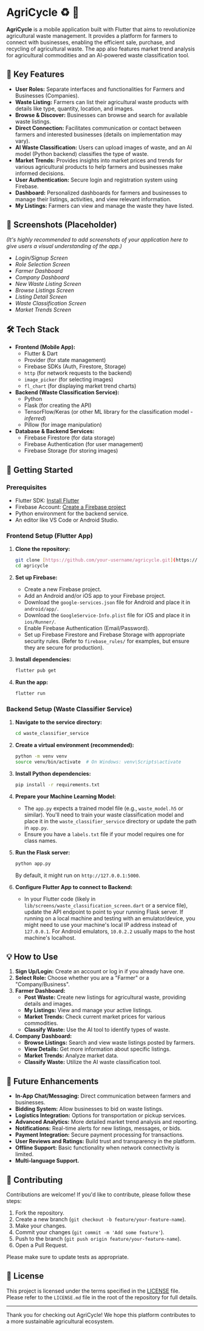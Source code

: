 # AgriCycle ♻️ 🚜

**AgriCycle** is a mobile application built with Flutter that aims to revolutionize agricultural waste management. It provides a platform for farmers to connect with businesses, enabling the efficient sale, purchase, and recycling of agricultural waste. The app also features market trend analysis for agricultural commodities and an AI-powered waste classification tool.

## 🌟 Key Features

* **User Roles:** Separate interfaces and functionalities for Farmers and Businesses (Companies).
* **Waste Listing:** Farmers can list their agricultural waste products with details like type, quantity, location, and images.
* **Browse & Discover:** Businesses can browse and search for available waste listings.
* **Direct Connection:** Facilitates communication or contact between farmers and interested businesses (details on implementation may vary).
* **AI Waste Classification:** Users can upload images of waste, and an AI model (Python backend) classifies the type of waste.
* **Market Trends:** Provides insights into market prices and trends for various agricultural products to help farmers and businesses make informed decisions.
* **User Authentication:** Secure login and registration system using Firebase.
* **Dashboard:** Personalized dashboards for farmers and businesses to manage their listings, activities, and view relevant information.
* **My Listings:** Farmers can view and manage the waste they have listed.

## 📸 Screenshots (Placeholder)

*(It's highly recommended to add screenshots of your application here to give users a visual understanding of the app.)*

* *Login/Signup Screen*
* *Role Selection Screen*
* *Farmer Dashboard*
* *Company Dashboard*
* *New Waste Listing Screen*
* *Browse Listings Screen*
* *Listing Detail Screen*
* *Waste Classification Screen*
* *Market Trends Screen*

## 🛠️ Tech Stack

* **Frontend (Mobile App):**
    * Flutter & Dart
    * Provider (for state management)
    * Firebase SDKs (Auth, Firestore, Storage)
    * `http` (for network requests to the backend)
    * `image_picker` (for selecting images)
    * `fl_chart` (for displaying market trend charts)
* **Backend (Waste Classification Service):**
    * Python
    * Flask (for creating the API)
    * TensorFlow/Keras (or other ML library for the classification model - *inferred*)
    * Pillow (for image manipulation)
* **Database & Backend Services:**
    * Firebase Firestore (for data storage)
    * Firebase Authentication (for user management)
    * Firebase Storage (for storing images)

## 🚀 Getting Started

### Prerequisites

* Flutter SDK: [Install Flutter](https://flutter.dev/docs/get-started/install)
* Firebase Account: [Create a Firebase project](https://firebase.google.com/)
* Python environment for the backend service.
* An editor like VS Code or Android Studio.

### Frontend Setup (Flutter App)

1.  **Clone the repository:**
    ```bash
    git clone [https://github.com/your-username/agricycle.git](https://github.com/your-username/agricycle.git)
    cd agricycle
    ```
2.  **Set up Firebase:**
    * Create a new Firebase project.
    * Add an Android and/or iOS app to your Firebase project.
    * Download the `google-services.json` file for Android and place it in `android/app/`.
    * Download the `GoogleService-Info.plist` file for iOS and place it in `ios/Runner/`.
    * Enable Firebase Authentication (Email/Password).
    * Set up Firebase Firestore and Firebase Storage with appropriate security rules. (Refer to `firebase_rules/` for examples, but ensure they are secure for production).

3.  **Install dependencies:**
    ```bash
    flutter pub get
    ```

4.  **Run the app:**
    ```bash
    flutter run
    ```

### Backend Setup (Waste Classifier Service)

1.  **Navigate to the service directory:**
    ```bash
    cd waste_classifier_service
    ```
2.  **Create a virtual environment (recommended):**
    ```bash
    python -m venv venv
    source venv/bin/activate  # On Windows: venv\Scripts\activate
    ```
3.  **Install Python dependencies:**
    ```bash
    pip install -r requirements.txt
    ```
4.  **Prepare your Machine Learning Model:**
    * The `app.py` expects a trained model file (e.g., `waste_model.h5` or similar). You'll need to train your waste classification model and place it in the `waste_classifier_service` directory or update the path in `app.py`.
    * Ensure you have a `labels.txt` file if your model requires one for class names.

5.  **Run the Flask server:**
    ```bash
    python app.py
    ```
    By default, it might run on `http://127.0.0.1:5000`.

6.  **Configure Flutter App to connect to Backend:**
    * In your Flutter code (likely in `lib/screens/waste_classification_screen.dart` or a service file), update the API endpoint to point to your running Flask server. If running on a local machine and testing with an emulator/device, you might need to use your machine's local IP address instead of `127.0.0.1`. For Android emulators, `10.0.2.2` usually maps to the host machine's localhost.

## 💡 How to Use

1.  **Sign Up/Login:** Create an account or log in if you already have one.
2.  **Select Role:** Choose whether you are a "Farmer" or a "Company/Business".
3.  **Farmer Dashboard:**
    * **Post Waste:** Create new listings for agricultural waste, providing details and images.
    * **My Listings:** View and manage your active listings.
    * **Market Trends:** Check current market prices for various commodities.
    * **Classify Waste:** Use the AI tool to identify types of waste.
4.  **Company Dashboard:**
    * **Browse Listings:** Search and view waste listings posted by farmers.
    * **View Details:** Get more information about specific listings.
    * **Market Trends:** Analyze market data.
    * **Classify Waste:** Utilize the AI waste classification tool.

## 🔮 Future Enhancements

* **In-App Chat/Messaging:** Direct communication between farmers and businesses.
* **Bidding System:** Allow businesses to bid on waste listings.
* **Logistics Integration:** Options for transportation or pickup services.
* **Advanced Analytics:** More detailed market trend analysis and reporting.
* **Notifications:** Real-time alerts for new listings, messages, or bids.
* **Payment Integration:** Secure payment processing for transactions.
* **User Reviews and Ratings:** Build trust and transparency in the platform.
* **Offline Support:** Basic functionality when network connectivity is limited.
* **Multi-language Support.**

## 🤝 Contributing

Contributions are welcome! If you'd like to contribute, please follow these steps:

1.  Fork the repository.
2.  Create a new branch (`git checkout -b feature/your-feature-name`).
3.  Make your changes.
4.  Commit your changes (`git commit -m 'Add some feature'`).
5.  Push to the branch (`git push origin feature/your-feature-name`).
6.  Open a Pull Request.

Please make sure to update tests as appropriate.

## 📄 License

This project is licensed under the terms specified in the [LICENSE](LICENSE.md) file. Please refer to the `LICENSE.md` file in the root of the repository for full details.

---

Thank you for checking out AgriCycle! We hope this platform contributes to a more sustainable agricultural ecosystem.
